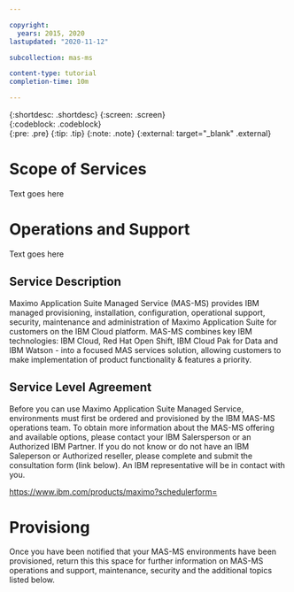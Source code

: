 ```yaml
---

copyright:
  years: 2015, 2020
lastupdated: "2020-11-12"

subcollection: mas-ms

content-type: tutorial
completion-time: 10m

---
```


{:shortdesc: .shortdesc}
{:screen: .screen}  
{:codeblock: .codeblock}  
{:pre: .pre}
{:tip: .tip}
{:note: .note}
{:external: target="_blank" .external}
<!-- {:step: data-tutorial-type='step'} Apply to steps for automatic numbering -->

# Scope of Services
Text goes here

# Operations and Support
Text goes here
<!-- {: #getting-started} -->
<!-- {: toc-content-type="tutorial"} Always use this value -->
<!-- {: toc-services=""} Use same value from services metadata above - that is, in most cases, leave empty. -->
<!-- {: toc-completion-time="10m"} Use same value from completion-time metadata above -->

<!-- The title of your H1 should be Getting started with _service-name_, where _service-name_ is the non-trademarked short version conref. -->
<!-- The goal should be a tutorial of 10 minutes or less. -->

## Service Description
Maximo Application Suite Managed Service (MAS-MS) provides IBM managed provisioning, installation, configuration, operational support, security, maintenance and administration of Maximo Application Suite for customers on the IBM Cloud platform. MAS-MS combines key IBM technologies: IBM Cloud, Red Hat Open Shift, IBM Cloud Pak for Data and IBM Watson - into a focused MAS services solution, allowing customers to make implementation of product functionality & features a priority.

## Service Level Agreement
Before you can use Maximo Application Suite Managed Service, environments must first be ordered and provisioned by the IBM MAS-MS operations team. To obtain more information about the MAS-MS offering and available options, please contact your IBM Salersperson or an Authorized IBM Partner. If you do not know or do not have an IBM Saleperson or Authorized reseller, please complete and submit the consultation form (link below). An IBM representative will be in contact with you.

https://www.ibm.com/products/maximo?schedulerform=

# Provisiong

Once you have been notified that your MAS-MS environments have been provisioned, return this this space for further information on MAS-MS operations and support, maintenance, security and the additional topics listed below.
